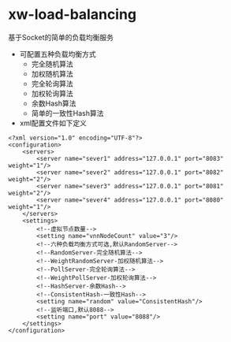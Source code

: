 # xw-load-balancing

基于Socket的简单的负载均衡服务

- 可配置五种负载均衡方式
    - 完全随机算法
    - 加权随机算法
    - 完全轮询算法
    - 加权轮询算法
    - 余数Hash算法
    - 简单的一致性Hash算法
- xml配置文件如下定义
```
<?xml version="1.0" encoding="UTF-8"?>
<configuration>
    <servers>
        <server name="sever1" address="127.0.0.1" port="8083" weight="1"/>
        <server name="sever2" address="127.0.0.1" port="8082" weight="2"/>
        <server name="sever3" address="127.0.0.1" port="8081" weight="2"/>
        <server name="sever4" address="127.0.0.1" port="8080" weight="1"/>
    </servers>
    <settings>
        <!--虚拟节点数量-->
        <setting name="vnnNodeCount" value="3"/>
        <!--六种负载均衡方式可选,默认RandomServer-->
        <!--RandomServer-完全随机算法-->
        <!--WeightRandomServer-加权随机算法-->
        <!--PollServer-完全轮询算法-->
        <!--WeightPollServer-加权轮询算法-->
        <!--HashServer-余数Hash-->
        <!--ConsistentHash-一致性Hash-->
        <setting name="random" value="ConsistentHash"/>
        <!--监听端口,默认8088-->
        <setting name="port" value="8088"/>
    </settings>
</configuration>
```
